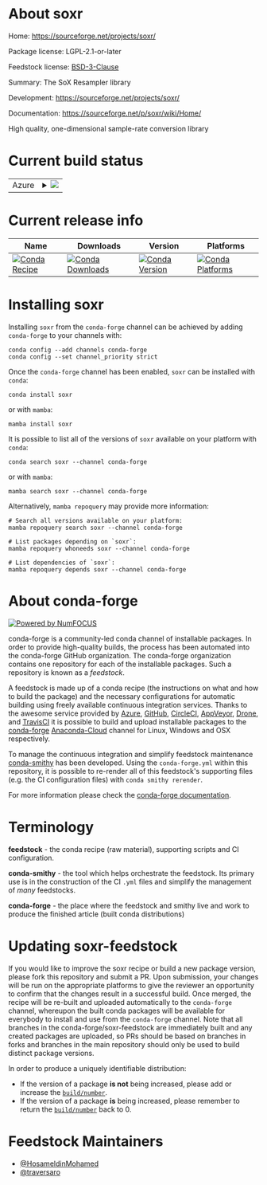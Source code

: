 About soxr
==========

Home: https://sourceforge.net/projects/soxr/

Package license: LGPL-2.1-or-later

Feedstock license: [BSD-3-Clause](https://github.com/conda-forge/soxr-feedstock/blob/main/LICENSE.txt)

Summary: The SoX Resampler library

Development: https://sourceforge.net/projects/soxr/

Documentation: https://sourceforge.net/p/soxr/wiki/Home/

High quality, one-dimensional sample-rate conversion library


Current build status
====================


<table>
    
  <tr>
    <td>Azure</td>
    <td>
      <details>
        <summary>
          <a href="https://dev.azure.com/conda-forge/feedstock-builds/_build/latest?definitionId=15905&branchName=main">
            <img src="https://dev.azure.com/conda-forge/feedstock-builds/_apis/build/status/soxr-feedstock?branchName=main">
          </a>
        </summary>
        <table>
          <thead><tr><th>Variant</th><th>Status</th></tr></thead>
          <tbody><tr>
              <td>linux_64</td>
              <td>
                <a href="https://dev.azure.com/conda-forge/feedstock-builds/_build/latest?definitionId=15905&branchName=main">
                  <img src="https://dev.azure.com/conda-forge/feedstock-builds/_apis/build/status/soxr-feedstock?branchName=main&jobName=linux&configuration=linux%20linux_64_" alt="variant">
                </a>
              </td>
            </tr><tr>
              <td>linux_aarch64</td>
              <td>
                <a href="https://dev.azure.com/conda-forge/feedstock-builds/_build/latest?definitionId=15905&branchName=main">
                  <img src="https://dev.azure.com/conda-forge/feedstock-builds/_apis/build/status/soxr-feedstock?branchName=main&jobName=linux&configuration=linux%20linux_aarch64_" alt="variant">
                </a>
              </td>
            </tr><tr>
              <td>osx_64</td>
              <td>
                <a href="https://dev.azure.com/conda-forge/feedstock-builds/_build/latest?definitionId=15905&branchName=main">
                  <img src="https://dev.azure.com/conda-forge/feedstock-builds/_apis/build/status/soxr-feedstock?branchName=main&jobName=osx&configuration=osx%20osx_64_" alt="variant">
                </a>
              </td>
            </tr><tr>
              <td>win_64</td>
              <td>
                <a href="https://dev.azure.com/conda-forge/feedstock-builds/_build/latest?definitionId=15905&branchName=main">
                  <img src="https://dev.azure.com/conda-forge/feedstock-builds/_apis/build/status/soxr-feedstock?branchName=main&jobName=win&configuration=win%20win_64_" alt="variant">
                </a>
              </td>
            </tr>
          </tbody>
        </table>
      </details>
    </td>
  </tr>
</table>

Current release info
====================

| Name | Downloads | Version | Platforms |
| --- | --- | --- | --- |
| [![Conda Recipe](https://img.shields.io/badge/recipe-soxr-green.svg)](https://anaconda.org/conda-forge/soxr) | [![Conda Downloads](https://img.shields.io/conda/dn/conda-forge/soxr.svg)](https://anaconda.org/conda-forge/soxr) | [![Conda Version](https://img.shields.io/conda/vn/conda-forge/soxr.svg)](https://anaconda.org/conda-forge/soxr) | [![Conda Platforms](https://img.shields.io/conda/pn/conda-forge/soxr.svg)](https://anaconda.org/conda-forge/soxr) |

Installing soxr
===============

Installing `soxr` from the `conda-forge` channel can be achieved by adding `conda-forge` to your channels with:

```
conda config --add channels conda-forge
conda config --set channel_priority strict
```

Once the `conda-forge` channel has been enabled, `soxr` can be installed with `conda`:

```
conda install soxr
```

or with `mamba`:

```
mamba install soxr
```

It is possible to list all of the versions of `soxr` available on your platform with `conda`:

```
conda search soxr --channel conda-forge
```

or with `mamba`:

```
mamba search soxr --channel conda-forge
```

Alternatively, `mamba repoquery` may provide more information:

```
# Search all versions available on your platform:
mamba repoquery search soxr --channel conda-forge

# List packages depending on `soxr`:
mamba repoquery whoneeds soxr --channel conda-forge

# List dependencies of `soxr`:
mamba repoquery depends soxr --channel conda-forge
```


About conda-forge
=================

[![Powered by
NumFOCUS](https://img.shields.io/badge/powered%20by-NumFOCUS-orange.svg?style=flat&colorA=E1523D&colorB=007D8A)](https://numfocus.org)

conda-forge is a community-led conda channel of installable packages.
In order to provide high-quality builds, the process has been automated into the
conda-forge GitHub organization. The conda-forge organization contains one repository
for each of the installable packages. Such a repository is known as a *feedstock*.

A feedstock is made up of a conda recipe (the instructions on what and how to build
the package) and the necessary configurations for automatic building using freely
available continuous integration services. Thanks to the awesome service provided by
[Azure](https://azure.microsoft.com/en-us/services/devops/), [GitHub](https://github.com/),
[CircleCI](https://circleci.com/), [AppVeyor](https://www.appveyor.com/),
[Drone](https://cloud.drone.io/welcome), and [TravisCI](https://travis-ci.com/)
it is possible to build and upload installable packages to the
[conda-forge](https://anaconda.org/conda-forge) [Anaconda-Cloud](https://anaconda.org/)
channel for Linux, Windows and OSX respectively.

To manage the continuous integration and simplify feedstock maintenance
[conda-smithy](https://github.com/conda-forge/conda-smithy) has been developed.
Using the ``conda-forge.yml`` within this repository, it is possible to re-render all of
this feedstock's supporting files (e.g. the CI configuration files) with ``conda smithy rerender``.

For more information please check the [conda-forge documentation](https://conda-forge.org/docs/).

Terminology
===========

**feedstock** - the conda recipe (raw material), supporting scripts and CI configuration.

**conda-smithy** - the tool which helps orchestrate the feedstock.
                   Its primary use is in the construction of the CI ``.yml`` files
                   and simplify the management of *many* feedstocks.

**conda-forge** - the place where the feedstock and smithy live and work to
                  produce the finished article (built conda distributions)


Updating soxr-feedstock
=======================

If you would like to improve the soxr recipe or build a new
package version, please fork this repository and submit a PR. Upon submission,
your changes will be run on the appropriate platforms to give the reviewer an
opportunity to confirm that the changes result in a successful build. Once
merged, the recipe will be re-built and uploaded automatically to the
`conda-forge` channel, whereupon the built conda packages will be available for
everybody to install and use from the `conda-forge` channel.
Note that all branches in the conda-forge/soxr-feedstock are
immediately built and any created packages are uploaded, so PRs should be based
on branches in forks and branches in the main repository should only be used to
build distinct package versions.

In order to produce a uniquely identifiable distribution:
 * If the version of a package **is not** being increased, please add or increase
   the [``build/number``](https://docs.conda.io/projects/conda-build/en/latest/resources/define-metadata.html#build-number-and-string).
 * If the version of a package **is** being increased, please remember to return
   the [``build/number``](https://docs.conda.io/projects/conda-build/en/latest/resources/define-metadata.html#build-number-and-string)
   back to 0.

Feedstock Maintainers
=====================

* [@HosameldinMohamed](https://github.com/HosameldinMohamed/)
* [@traversaro](https://github.com/traversaro/)

